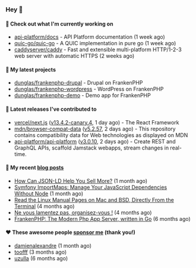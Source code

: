 ### Hey 👋

#### 👷 Check out what I'm currently working on

- [api-platform/docs](https://github.com/api-platform/docs) - API Platform documentation (1 week ago)
- [quic-go/quic-go](https://github.com/quic-go/quic-go) - A QUIC implementation in pure go (1 week ago)
- [caddyserver/caddy](https://github.com/caddyserver/caddy) - Fast and extensible multi-platform HTTP/1-2-3 web server with automatic HTTPS (2 weeks ago)

#### 🌱 My latest projects

- [dunglas/frankenphp-drupal](https://github.com/dunglas/frankenphp-drupal) - Drupal on FrankenPHP
- [dunglas/frankenphp-wordpress](https://github.com/dunglas/frankenphp-wordpress) - WordPress on FrankenPHP
- [dunglas/frankenphp-demo](https://github.com/dunglas/frankenphp-demo) - Demo app for FrankenPHP

#### 🔭 Latest releases I've contributed to

- [vercel/next.js](https://github.com/vercel/next.js) ([v13.4.2-canary.4](https://github.com/vercel/next.js/releases/tag/v13.4.2-canary.4), 1 day ago) - The React Framework
- [mdn/browser-compat-data](https://github.com/mdn/browser-compat-data) ([v5.2.57](https://github.com/mdn/browser-compat-data/releases/tag/v5.2.57), 2 days ago) - This repository contains compatibility data for Web technologies as displayed on MDN
- [api-platform/api-platform](https://github.com/api-platform/api-platform) ([v3.0.10](https://github.com/api-platform/api-platform/releases/tag/v3.0.10), 2 days ago) - Create REST and GraphQL APIs, scaffold Jamstack webapps, stream changes in real-time.

#### 📜 My recent [blog posts](https://dunglas.fr)

- [How Can JSON-LD Help You Sell More?](https://dunglas.dev/2023/04/how-can-json-ld-help-you-sell-more/) (1 month ago)
- [Symfony ImportMaps: Manage Your JavaScript Dependencies Without Node](https://dunglas.dev/2023/03/symfony-importmaps-manage-your-javascript-dependencies-without-node/) (1 month ago)
- [Read the Linux Manual Pages on Mac and BSD, Directly From the Terminal](https://dunglas.dev/2022/12/read-the-linux-manual-pages-on-mac-and-bsd-directly-from-the-terminal/) (4 months ago)
- [Ne vous lamentez pas, organisez-vous !](https://dunglas.dev/2022/12/ne-vous-lamentez-pas-organisez-vous/) (4 months ago)
- [FrankenPHP: The Modern Php App Server, written in Go](https://dunglas.dev/2022/10/frankenphp-the-modern-php-app-server-written-in-go/) (6 months ago)

#### ❤️ These awesome people [sponsor me](https://github.com/sponsors/dunglas) (thank you!)

- [damienalexandre](https://github.com/damienalexandre) (1 month ago)
- [toofff](https://github.com/toofff) (3 months ago)
- [uzulla](https://github.com/uzulla) (6 months ago)
